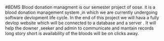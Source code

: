 #BDMS
Blood donation managment is our semester project of oose. 
it is a blood donation management system ,in which we are currently undergoing software devlopment life cycle.
In the end of this project we will hava a fully devlop website which will be connected to a database and a server .
It will help the downer ,seeker and admin to communicate and mantain records 
long story short is availability of the bloods will be on clicks away.
